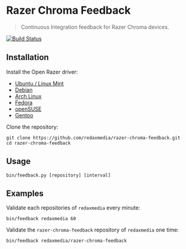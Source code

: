 Razer Chroma Feedback
=====================

> Continuous Integration feedback for Razer Chroma devices.

[![Build Status](https://img.shields.io/travis/redaxmedia/razer-chroma-feedback.svg)](https://travis-ci.org/redaxmedia/razer-chroma-feedback)


Installation
------------

Install the Open Razer driver:

* [Ubuntu / Linux Mint](https://openrazer.github.io/#ubuntu)
* [Debian](https://openrazer.github.io/#debian)
* [Arch Linux](https://openrazer.github.io/#arch)
* [Fedora](https://openrazer.github.io/#fedora)
* [openSUSE](https://openrazer.github.io/#opensuse)
* [Gentoo](https://openrazer.github.io/#gentoo)

Clone the repository:

```
git clone https://github.com/redaxmedia/razer-chroma-feedback.git
cd razer-chroma-feedback
```


Usage
-----

```
bin/feedback.py [repository] [interval]
```


Examples
--------

Validate each repositories of `redaxmedia` every minute:

```
bin/feedback redaxmedia 60
```

Validate the `razer-chroma-feedback` repository of `redaxmedia` one time:

```
bin/feedback redaxmedia/razer-chroma-feedback
```
